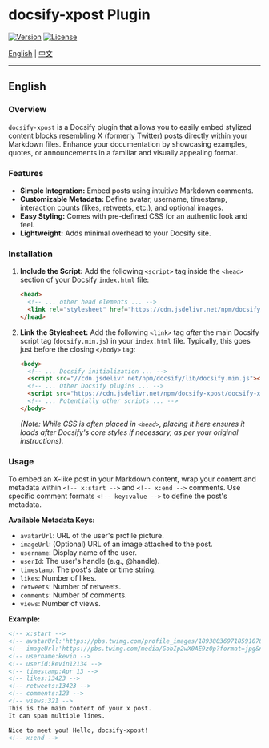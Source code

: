 # docsify-xpost Plugin

[![Version](https://img.shields.io/npm/v/docsify-xpost?style=flat-square)](https://www.npmjs.com/package/docsify-xpost)
[![License](https://img.shields.io/npm/l/docsify-xpost?style=flat-square)](https://github.com/kevinhuang001/docsify-xpost/blob/main/LICENSE)

[English](./README.md) | [中文](./README.zh-CN.md)

---

## English

### Overview

`docsify-xpost` is a Docsify plugin that allows you to easily embed stylized content blocks resembling X (formerly Twitter) posts directly within your Markdown files. Enhance your documentation by showcasing examples, quotes, or announcements in a familiar and visually appealing format.

### Features

*   **Simple Integration:** Embed posts using intuitive Markdown comments.
*   **Customizable Metadata:** Define avatar, username, timestamp, interaction counts (likes, retweets, etc.), and optional images.
*   **Easy Styling:** Comes with pre-defined CSS for an authentic look and feel.
*   **Lightweight:** Adds minimal overhead to your Docsify site.

### Installation

1.  **Include the Script:** Add the following `<script>` tag inside the `<head>` section of your Docsify `index.html` file:
    ```html
    <head>
      <!-- ... other head elements ... -->
      <link rel="stylesheet" href="https://cdn.jsdelivr.net/npm/docsify-xpost/docsify-xpost.css"/>
    </head>
    ```

2.  **Link the Stylesheet:** Add the following `<link>` tag *after* the main Docsify script tag (`docsify.min.js`) in your `index.html` file. Typically, this goes just before the closing `</body>` tag:
    ```html
    <body>
      <!-- ... Docsify initialization ... -->
      <script src="//cdn.jsdelivr.net/npm/docsify/lib/docsify.min.js"></script>
      <!-- ... Other Docsify plugins ... -->
      <script src="https://cdn.jsdelivr.net/npm/docsify-xpost/docsify-xpost.js"></script>
      <!-- ... Potentially other scripts ... -->
    </body>
    ```
    *(Note: While CSS is often placed in `<head>`, placing it here ensures it loads after Docsify's core styles if necessary, as per your original instructions).*

### Usage

To embed an X-like post in your Markdown content, wrap your content and metadata within `<!-- x:start -->` and `<!-- x:end -->` comments. Use specific comment formats `<!-- key:value -->` to define the post's metadata.

**Available Metadata Keys:**

*   `avatarUrl`: URL of the user's profile picture.
*   `imageUrl`: (Optional) URL of an image attached to the post.
*   `username`: Display name of the user.
*   `userId`: The user's handle (e.g., @handle).
*   `timestamp`: The post's date or time string.
*   `likes`: Number of likes.
*   `retweets`: Number of retweets.
*   `comments`: Number of comments.
*   `views`: Number of views.

**Example:**

```markdown
<!-- x:start -->
<!-- avatarUrl:'https://pbs.twimg.com/profile_images/1893803697185910784/Na5lOWi5_400x400.jpg' -->
<!-- imageUrl:'https://pbs.twimg.com/media/GobIp2wX0AE9zOp?format=jpg&name=small' -->
<!-- username:kevin -->
<!-- userId:kevin12134 -->
<!-- timestamp:Apr 13 -->
<!-- likes:13423 -->
<!-- retweets:13423 -->
<!-- comments:123 -->
<!-- views:321 -->
This is the main content of your x post.
It can span multiple lines.

Nice to meet you! Hello, docsify-xpost!
<!-- x:end -->
```